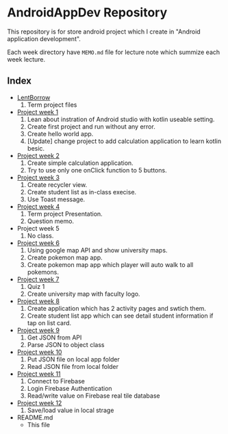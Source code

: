 # AndroidAppDev Repository
This repository is for store android project which I create in "Android application development".

Each week directory have `MEMO.md` file for lecture note which summize each week lecture.

## Index
* [LentBorrow](https://github.com/ShotaKu/AndroidAppDev/tree/master/LentBorrow)
    1. Term project files
* [Project week 1](https://github.com/ShotaKu/AndroidAppDev/tree/master/ProjectWeek1)
    1. Lean about instration of Android studio with kotlin useable setting.
    2. Create first project and run without any error.
    3. Create hello world app.
    4. [Update] change project to add calculation application to learn kotlin besic.
* [Project week 2](https://github.com/ShotaKu/AndroidAppDev/tree/master/ProjectWeek2)
    1. Create simple calculation application.
    2. Try to use only one onClick function to 5 buttons.
* [Project week 3](https://github.com/ShotaKu/AndroidAppDev/tree/master/ProjectWeek3)
    1. Create recycler view.
    2. Create student list as in-class execise.
    3. Use Toast message.
* [Project week 4](https://github.com/ShotaKu/AndroidAppDev/tree/master/ProjectWeek4)
    1. Term project Presentation.
    2. Question memo.
* Project week 5
    1. No class.
* [Project week 6](https://github.com/ShotaKu/AndroidAppDev/tree/master/ProjectWeek6)
    1. Using google map API and show university maps.
    2. Create pokemon map app.
    3. Create pokemon map app which player will auto walk to all pokemons.
* [Project week 7](https://github.com/ShotaKu/AndroidAppDev/tree/master/ProjectWeek7)
    1. Quiz 1
    2. Create university map with faculty logo.
* [Project week 8](https://github.com/ShotaKu/AndroidAppDev/tree/master/ProjectWeek8)
    1. Create application which has 2 activity pages and swtich them.
    2. Create student list app which can see detail student information if tap on list card.
* [Project week 9](https://github.com/ShotaKu/AndroidAppDev/tree/master/ProjectWeek9)
    1. Get JSON from API
    2. Parse JSON to object class
* [Project week 10](https://github.com/ShotaKu/AndroidAppDev/tree/master/ProjectWeek10)
    1. Put JSON file on local app folder
    2. Read JSON file from local folder
* [Project week 11](https://github.com/ShotaKu/AndroidAppDev/tree/master/ProjectWeek11)
    1. Connect to Firebase
    2. Login Firebase Authentication
    3. Read/write value on Firebase real tile database
* [Project week 12](https://github.com/ShotaKu/AndroidAppDev/tree/master/ProjectWeek12)
    1. Save/load value in local strage
* README.md
    - This file